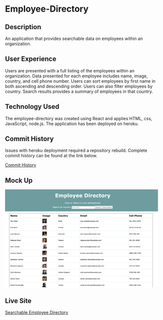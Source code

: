 # Employee-Directory


## Description

An application that provides searchable data on employees within an organization. 

## User Experience

Users are presented with a full listing of the employees within an organization.  Data presented for each employee includes name, image, country, and cell phone number. Users can sort employees by first name in both ascending and descending order. Users can also filter employees by country.  Search results provides a summary of employees in that country.

## Technology Used 

The employee-directory was created using React and applies HTML, css, JavaScript, node.js. The application has been deployed on heroku. 

## Commit History

Issues with heroku deployment required a repository rebuild. Complete commit history can be found at the link below.

[Commit History](https://github.com/catherinebshaw/Employee-Directory)
## Mock Up
![Employee Directory Full Search Image](https://github.com/catherinebshaw/employee-hw/blob/master/public/edirectory-screenshot%20main.png)


## Live Site
[Searchable Employee Directory](https://employee-directory-cs.herokuapp.com/)